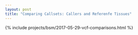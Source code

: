 ```yaml
---
layout: post
title: "Comparing Callsets: Callers and Referenfe Tissues"
---
```


{% include projects/bsm/2017-05-29-vcf-comparisons.html %}
